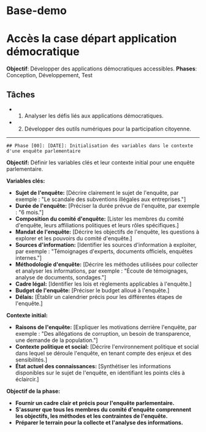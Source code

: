 
# Base-demo
# Accès la case départ application démocratique
**Objectif**: Développer des applications démocratiques accessibles.
**Phases**: Conception, Développement, Test

## Tâches
- 1. Analyser les défis liés aux applications démocratiques.
- 2. Développer des outils numériques pour la participation citoyenne.

---
    ## Phase [00]: [DATE]: Initialisation des variables dans le contexte d'une enquête parlementaire

**Objectif:** Définir les variables clés et leur contexte initial pour une enquête parlementaire.

**Variables clés:**

* **Sujet de l'enquête:**  [Décrire clairement le sujet de l'enquête, par exemple : "Le scandale des subventions illégales aux entreprises."]
* **Durée de l'enquête:** [Préciser la durée prévue de l'enquête, par exemple : "6 mois."]
* **Composition du comité d'enquête:** [Lister les membres du comité d'enquête, leurs affiliations politiques et leurs rôles spécifiques.]
* **Mandat de l'enquête:** [Décrire les objectifs de l'enquête, les questions à explorer et les pouvoirs du comité d'enquête.]
* **Sources d'information:** [Identifier les sources d'information à exploiter, par exemple :  "Témoignages d'experts, documents officiels, enquêtes internes."]
* **Méthodologie d'enquête:** [Décrire les méthodes utilisées pour collecter et analyser les informations, par exemple : "Écoute de témoignages, analyse de documents, sondages."]
* **Cadre légal:** [Identifier les lois et règlements applicables à l'enquête.]
* **Budget de l'enquête:** [Préciser le budget alloué à l'enquête.]
* **Délais:** [Établir un calendrier précis pour les différentes étapes de l'enquête.]

**Contexte initial:**

* **Raisons de l'enquête:** [Expliquer les motivations derrière l'enquête, par exemple : "Des allégations de corruption, un besoin de transparence, une demande de la population."]
* **Contexte politique et social:** [Décrire l'environnement politique et social dans lequel se déroule l'enquête, en tenant compte des enjeux et des sensibilités.]
* **État actuel des connaissances:** [Synthétiser les informations disponibles sur le sujet de l'enquête, en identifiant les points clés à éclaircir.]

**Objectif de la phase:**

* **Fournir un cadre clair et précis pour l'enquête parlementaire.**
* **S'assurer que tous les membres du comité d'enquête comprennent les objectifs, les méthodes et les contraintes de l'enquête.**
* **Préparer le terrain pour la collecte et l'analyse des informations.**


